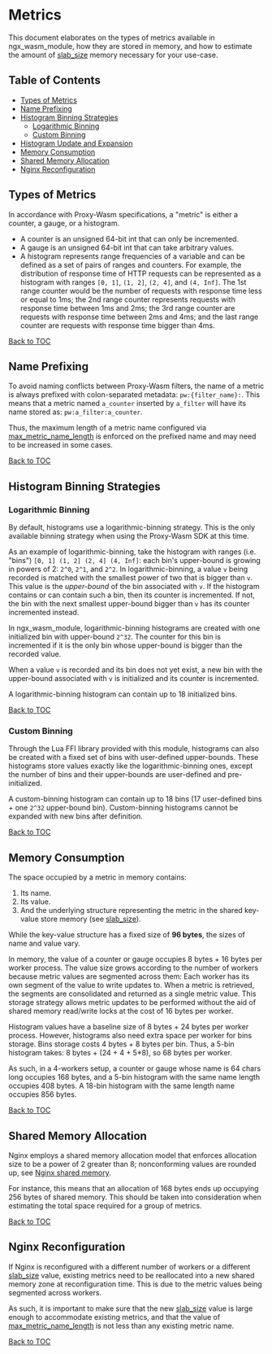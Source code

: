 # Metrics

This document elaborates on the types of metrics available in ngx_wasm_module,
how they are stored in memory, and how to estimate the amount of [slab_size]
memory necessary for your use-case.

## Table of Contents

- [Types of Metrics](#types-of-metrics)
- [Name Prefixing](#name-prefixing)
- [Histogram Binning Strategies](#histogram-binning-strategies)
    - [Logarithmic Binning](#logarithmic-binning)
    - [Custom Binning](#custom-binning)
- [Histogram Update and Expansion](#histogram-update-and-expansion)
- [Memory Consumption](#memory-consumption)
- [Shared Memory Allocation](#shared-memory-allocation)
- [Nginx Reconfiguration](#nginx-reconfiguration)

## Types of Metrics

In accordance with Proxy-Wasm specifications, a "metric" is either a counter, a
gauge, or a histogram.

- A counter is an unsigned 64-bit int that can only be incremented.
- A gauge is an unsigned 64-bit int that can take arbitrary values.
- A histogram represents range frequencies of a variable and can be defined as a
  set of pairs of ranges and counters.
  For example, the distribution of response time of HTTP requests can be
  represented as a histogram with ranges `[0, 1]`, `(1, 2]`, `(2, 4]`, and `(4,
  Inf]`. The 1st range counter would be the number of requests with response
  time less or equal to 1ms; the 2nd range counter represents requests with
  response time between 1ms and 2ms; the 3rd range counter are requests with
  response time between 2ms and 4ms; and the last range counter are requests
  with response time bigger than 4ms.

[Back to TOC](#table-of-contents)

## Name Prefixing

To avoid naming conflicts between Proxy-Wasm filters, the name of a metric is
always prefixed with colon-separated metadata: `pw:{filter_name}:`. This means
that a metric named `a_counter` inserted by `a_filter` will have its name stored
as: `pw:a_filter:a_counter`.

Thus, the maximum length of a metric name configured via
[max_metric_name_length] is enforced on the prefixed name and may need to be
increased in some cases.

[Back to TOC](#table-of-contents)

## Histogram Binning Strategies

### Logarithmic Binning

By default, histograms use a logarithmic-binning strategy. This is the only
available binning strategy when using the Proxy-Wasm SDK at this time.

As an example of logarithmic-binning, take the histogram with ranges (i.e.
"bins") `[0, 1] (1, 2] (2, 4] (4, Inf]`: each bin's upper-bound is growing in
powers of 2: `2^0`, `2^1`, and `2^2`. In logarithmic-binning, a value `v` being
recorded is matched with the smallest power of two that is bigger than `v`. This
value is the *upper-bound* of the bin associated with `v`. If the histogram
contains or can contain such a bin, then its counter is incremented. If not, the
bin with the next smallest upper-bound bigger than `v` has its counter
incremented instead.

In ngx_wasm_module, logarithmic-binning histograms are created with one
initialized bin with upper-bound `2^32`. The counter for this bin is incremented
if it is the only bin whose upper-bound is bigger than the recorded value.

When a value `v` is recorded and its bin does not yet exist, a new bin with the
upper-bound associated with `v` is initialized and its counter is incremented.

A logarithmic-binning histogram can contain up to 18 initialized bins.

[Back to TOC](#table-of-contents)

### Custom Binning

Through the Lua FFI library provided with this module, histograms can also be
created with a fixed set of bins with user-defined upper-bounds. These
histograms store values exactly like the logarithmic-binning ones, except the
number of bins and their upper-bounds are user-defined and pre-initialized.

A custom-binning histogram can contain up to 18 bins (17 user-defined bins + one
`2^32` upper-bound bin). Custom-binning histograms cannot be expanded with new
bins after definition.

[Back to TOC](#table-of-contents)

## Memory Consumption

The space occupied by a metric in memory contains:

1. Its name.
2. Its value.
3. And the underlying structure representing the metric in the shared key-value
   store memory (see [slab_size]).

While the key-value structure has a fixed size of **96 bytes**, the sizes of
name and value vary.

In memory, the value of a counter or gauge occupies 8 bytes + 16 bytes per
worker process. The value size grows according to the number of workers because
metric values are segmented across them: Each worker has its own segment of the
value to write updates to. When a metric is retrieved, the segments are
consolidated and returned as a single metric value. This storage strategy allows
metric updates to be performed without the aid of shared memory read/write locks
at the cost of 16 bytes per worker.

Histogram values have a baseline size of 8 bytes + 24 bytes per worker process.
However, histograms also need extra space per worker for bins storage.
Bins storage costs 4 bytes + 8 bytes per bin. Thus, a 5-bin histogram takes: 8
bytes + (24 + 4 + 5*8), so 68 bytes per worker.

As such, in a 4-workers setup, a counter or gauge whose name is 64 chars long
occupies 168 bytes, and a 5-bin histogram with the same name length occupies 408
bytes. A 18-bin histogram with the same length name occupies 856 bytes.

[Back to TOC](#table-of-contents)

## Shared Memory Allocation

Nginx employs a shared memory allocation model that enforces allocation size to
be a power of 2 greater than 8; nonconforming values are rounded up, see [Nginx
shared memory].

For instance, this means that an allocation of 168 bytes ends up occupying 256
bytes of shared memory. This should be taken into consideration when estimating
the total space required for a group of metrics.

[Back to TOC](#table-of-contents)

## Nginx Reconfiguration

If Nginx is reconfigured with a different number of workers or a different
[slab_size] value, existing metrics need to be reallocated into a new
shared memory zone at reconfiguration time. This is due to the metric values
being segmented across workers.

As such, it is important to make sure that the new [slab_size] value is large
enough to accommodate existing metrics, and that the value of
[max_metric_name_length] is not less than any existing metric name.

[Back to TOC](#table-of-contents)

[Nginx shared memory]: https://nginx.org/en/docs/dev/development_guide.html#shared_memory
[slab_size]: DIRECTIVES.md#slab_size
[max_metric_name_length]: DIRECTIVES.md#max_metric_name_length
